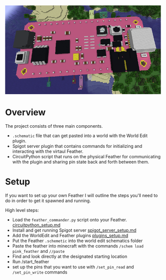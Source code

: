 ![Screenshot of Feather RP2040](images/pink_feather_screenshot.png)

# Overview
The project consists of three main components. 

- `.schematic` file that can get pasted into a world with the World Edit plugin.
- Spigot server plugin that contains commands for initializing and interacting with the virtaul Feather.
- CircuitPython script that runs on the physical Feather for communicating with the plugin and sharing pin state back and forth between them.

# Setup
If you want to set up your own Feather I will outline the steps you'll need to do in order to get it spawned and running.

High level steps:

- Load the `feather_commander.py` script onto your Feather. [circuitpython_setup.md](circuitpython_setup.md) 
- Install and get running Spigot server [spigot_server_setup.md](spigot_server_setup.md)
- Add the WorldEdit and Feather plugins [plugins_setup.md](plugins_setup.md)
- Put the Feather `.schemetic` into the world edit schematics folder
- Paste the feather into minecraft with the commands `/schem load pink_feather` and `//paste`
- Find and look directly at the designated starting location
- Run /start_feather
- set up the pins that you want to use with `/set_pin_read` and `/set_pin_write` commands
